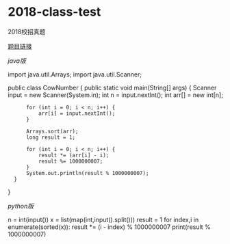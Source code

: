 # 2018-class-test
2018校招真题

[题目链接](https://www.nowcoder.com/practice/c167db5218e54ef2870aebe5b14743f2?tpId=90&tqId=30809&rp=2&ru=/ta/2018test&qru=/ta/2018test/question-ranking)

_java版_

  import java.util.Arrays;
  import java.util.Scanner;

  public class CowNumber {
      public static void main(String[] args) {
          Scanner input = new Scanner(System.in);
          int n = input.nextInt();
          int arr[] = new int[n];

          for (int i = 0; i < n; i++) {
              arr[i] = input.nextInt();
          }

          Arrays.sort(arr);
          long result = 1;

          for (int i = 0; i < n; i++) {
              result *= (arr[i] - i);
              result %= 1000000007;
          }
          System.out.println(result % 1000000007);
      }
  }

_python版_

  n = int(input())
  x = list(map(int,input().split()))
  result = 1
  for index,i in enumerate(sorted(x)):
      result *= (i - index) % 1000000007
  print(result % 1000000007)
